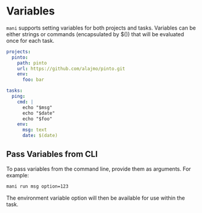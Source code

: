 # Variables

`mani` supports setting variables for both projects and tasks. Variables can be either strings or commands (encapsulated by $()) that will be evaluated once for each task.

```yaml
projects:
  pinto:
    path: pinto
    url: https://github.com/alajmo/pinto.git
    env:
      foo: bar

tasks:
  ping:
    cmd: |
      echo "$msg"
      echo "$date"
      echo "$foo"
    env:
      msg: text
      date: $(date)
```

## Pass Variables from CLI

To pass variables from the command line, provide them as arguments. For example:

```bash
mani run msg option=123
```

The environment variable option will then be available for use within the task.
